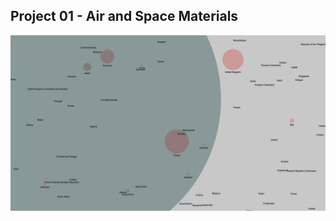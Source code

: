 ## Project 01 - Air and Space Materials

<img src="https://github.com/yujunmjiang/major-studio-1-fall-20/blob/master/p1_air_and_space_chronology/document/screencapture-127-0-0-1-5501-visualization-2020-09-21-23_16_23.png">
